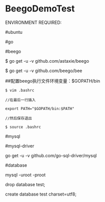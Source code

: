 # BeegoDemoTest

ENVIRONMENT REQUIRED:

#ubuntu

#go

#beego

$ go get -u -v github.com/astaxie/beego

$ go get -u -v github.com/beego/bee

##配置beego执行文件环境变量：$GOPATH/bin

	$ vim .bashrc
	
	//在最后一行插入
	
	export PATH="$GOPATH/bin:$PATH"
	
	//然后保存退出
	
	$ source .bashrc
	
#mysql

#mysql-driver

go get -u -v github.com/go-sql-driver/mysql


#database

mysql -uroot -proot

drop database test;

create database test charset=utf8;
